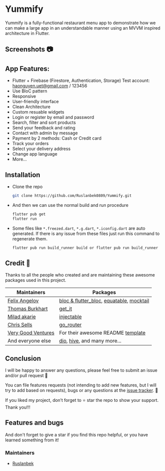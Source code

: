 # Yummify

Yummify is a fully-functional restaurant menu app to demonstrate how we can make a large app in an understandable manner using an MVVM inspired architecture in Flutter.

## Screenshots 📷

## App Features:
* Flutter + Firebase (Firestore, Authentication, Storage)
  Test account: haonguyen.uet@gmail.com / 123456
* Use BloC pattern
* Responsive
* User-friendly interface
* Clean Architecture
* Custom resuable widgets
* Login or register by email and password
* Search, filter and sort products
* Send your feedback and rating
* Contact with admin by message
* Payment by 2 methods: Cash or Credit card
* Track your orders
* Select your delivery address
* Change app language
* More...

## Installation

- Clone the repo
  ```sh
  git clone https://github.com/Ruslanbek0809/Yummify.git
  ```
- And then we can use the normal build and run procedure
  ```sh
  flutter pub get
  flutter run
  ```
- Some files like `*.freezed.dart`, `*.g.dart`, `*.iconfig.dart` are auto generated. If there is any issue from these files just run this command to regenerate them.
  ```sh
  flutter pub run build_runner build or flutter pub run build_runner build --delete-conflicting-outputs
  ```
  
## Credit 🙏

Thanks to all the people who created and are maintaining these awesome packages used in this project.

Maintainers                                      | Packages
-------------------------------------------------|-------------------------------------------
[Felix Angelov](https://github.com/felangel)     | [bloc & flutter_bloc][bloc_link], [equatable][equatable_link], [mocktail][mocktail_link]
[Thomas Burkhart](https://github.com/escamoteur) | [get_it][get_it_link]
[Milad akarie](https://github.com/Milad-Akarie)  | [injectable][injectable_link]
[Chris Sells](https://github.com/csells)         | [go_router][go_router_link]
[Very Good Ventures][vgv_link]                   | For their awesome README [template][very_good_cli_link]
And everyone else                                | [dio][dio_link], [hive][hive_link], and many more...

## Conclusion
I will be happy to answer any questions, please feel free to submit an issue and/or pull request 🙂

You can file features requests (not intending to add new features, but I will try to add based on requests), bugs or any
questions at the [issue tracker][issue_tracker_link]. 🙂

If you liked my project, don’t forget to ⭐ star the repo to show your support.
Thank you!!!

## Features and bugs


And don't forget to give a star if you find this repo helpful, or
you have learned something from it!

### Maintainers

* [Ruslanbek](https://github.com/Ruslanbek0809)

[issue_tracker_link]: https://github.com/Ruslanbek0809/Yummify/issues

[vgv_link]: https://github.com/VeryGoodOpenSource

[bloc_link]: https://github.com/felangel/bloc

[equatable_link]: https://github.com/felangel/equatable

[mocktail_link]: https://github.com/felangel/mocktail

[get_it_link]: https://github.com/fluttercommunity/get_it

[injectable_link]: https://github.com/Milad-Akarie/injectable

[go_router_link]: https://github.com/csells/go_router

[very_good_cli_link]: https://github.com/verygoodopensource/very_good_cli

[dio_link]: https://github.com/flutterchina/dio

[hive_link]: https://github.com/hivedb/hive
